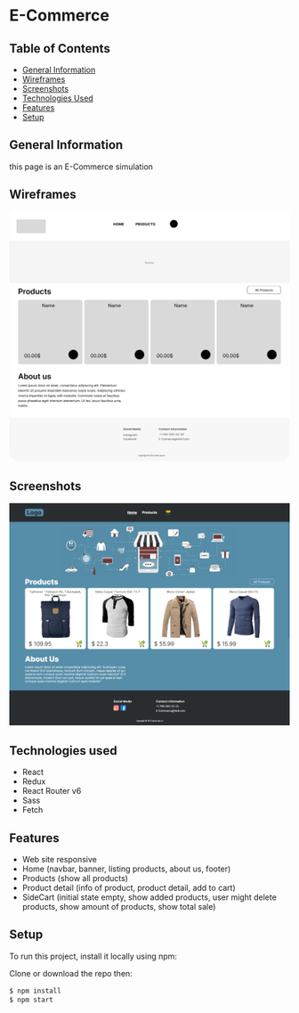 # E-Commerce

## Table of Contents

- [General Information](#general-information)
- [Wireframes](#wireframes)
- [Screenshots](#screenshots)
- [Technologies Used](#technologies-used)
- [Features](#features)
- [Setup](#setup)

## General Information

this page is an E-Commerce simulation

## Wireframes

![Desktop-wireframes](./public/Design/Wireframe.jpg)

## Screenshots

![Desktop-screenshot](./public/Design/Screenshop.jpeg)

## Technologies used

- React
- Redux
- React Router v6
- Sass
- Fetch

## Features

- Web site responsive
- Home (navbar, banner, listing products, about us, footer)
- Products (show all products)
- Product detail (info of product, product detail, add to cart)
- SideCart (initial state empty, show added products, user might delete products, show amount of products, show total sale)

## Setup

To run this project, install it locally using npm:

Clone or download the repo then:

```
$ npm install
$ npm start
```
